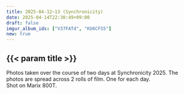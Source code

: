 ```yaml
---
title: 2025-04-12~13 (Synchronicity)
date: 2025-04-14T22:30:49+09:00
draft: false
imgur_album_ids: ["V37FATd", "KU6CFS5"]
new: true
---
```


<h2 id="title">{{< param title >}}</h2>

Photos taken over the course of two days at Synchronicity 2025.
The photos are spread across 2 rolls of film. One for each day.<br>
Shot on Marix 800T.

